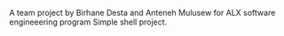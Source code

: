 A team project by Birhane Desta and Anteneh Mulusew for ALX software engineeering program Simple shell project.

